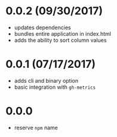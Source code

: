 # 0.0.2 (09/30/2017)

- updates dependencies
- bundles entire application in index.html
- adds the ability to sort column values

# 0.0.1 (07/17/2017)

- adds cli and binary option
- basic integration with `gh-metrics`

# 0.0.0

- reserve `npm` name
